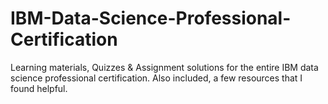 # IBM-Data-Science-Professional-Certification
Learning materials, Quizzes &amp; Assignment solutions for the entire IBM data science professional certification. Also included, a few resources that I found helpful.

